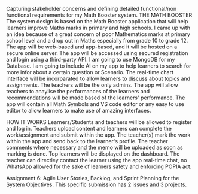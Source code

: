 Capturing stakeholder concerns and defining detailed functional/non functional requirements for my Math Booster system. 
THE MATH BOOSTER 
The system design is based on the Math Booster application that will help learners improve Maths marks in primary and high schools. 
I came up with an idea because of a great concern of poor Mathematics marks at primary school level and a drop out in Maths especially from grade 10 to grade 12.
The app will be web-based and app-based, and it will be hosted on a secure online server. The app will be accessed using secured registration and login using a third-party API. 
I am going to use MongoDB for my Database. I am going to include AI on my app to help learners to search for more infor about a certain question or Scenario. The real-time chart interface will be incorparated to allow learners to discuss about topics and assignments. 
The teachers will be the only admins. The app will allow teachers to anaylise the performances of the learners and recommendations will be made based of the learners' performance. 
The app will contain all Math Symbols and VS code editor or any easy to use editor to allow learners to make use of amazing interfaces.

HOW IT WORKS
Learners/Students and teachers will be allowed to register and log in. Teachers upload content and learners can complete the work/assignment and submit within the app.
The teacher(s) mark the work within the app and send back to the learner's profile. 
The teacher comments where necessary and the memo will be uploaded as soon as marking is done. 
Top learners will be displayed on the dashboard. The teacher can directley contact the learner using the app real-time chat, no WhatsApp allowed for the sake of learners safety and enforcing POPIA act.

Assignment 6: Agile User Stories, Backlog, and Sprint Planning for the System Objectives. This specific submission has 2 issues and 3 projects.  

